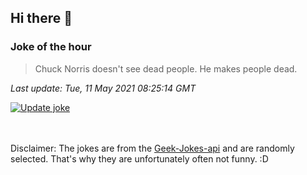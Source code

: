 ## Hi there 👋

### Joke of the hour
<!-- joke -->
>Chuck Norris doesn't see dead people. He makes people dead.
<!-- /joke -->

*Last update: Tue, 11 May 2021 08:25:14 GMT*

[![Update joke](https://github.com/nclskfm/nclskfm/actions/workflows/joke.yml/badge.svg)](https://github.com/nclskfm/nclskfm/actions/workflows/joke.yml)

<br><br>
Disclaimer: The jokes are from the [Geek-Jokes-api](https://github.com/sameerkumar18/geek-joke-api) and are randomly selected. That's why they are unfortunately often not funny. :D
